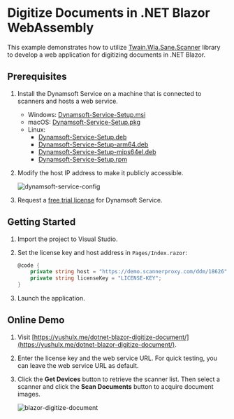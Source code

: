 # Digitize Documents in .NET Blazor WebAssembly
This example demonstrates how to utilize [Twain.Wia.Sane.Scanner](https://www.nuget.org/packages/Twain.Wia.Sane.Scanner) library to develop a web application for digitizing documents in .NET Blazor.

## Prerequisites
1. Install the Dynamsoft Service on a machine that is connected to scanners and hosts a web service.
    - Windows: [Dynamsoft-Service-Setup.msi](https://demo.dynamsoft.com/DWT/DWTResources/dist/DynamsoftServiceSetup.msi)
    - macOS: [Dynamsoft-Service-Setup.pkg](https://demo.dynamsoft.com/DWT/DWTResources/dist/DynamsoftServiceSetup.pkg)
    - Linux: 
        - [Dynamsoft-Service-Setup.deb](https://demo.dynamsoft.com/DWT/DWTResources/dist/DynamsoftServiceSetup.deb)
        - [Dynamsoft-Service-Setup-arm64.deb](https://demo.dynamsoft.com/DWT/DWTResources/dist/DynamsoftServiceSetup-arm64.deb)
        - [Dynamsoft-Service-Setup-mips64el.deb](https://demo.dynamsoft.com/DWT/DWTResources/dist/DynamsoftServiceSetup-mips64el.deb)
        - [Dynamsoft-Service-Setup.rpm](https://demo.dynamsoft.com/DWT/DWTResources/dist/DynamsoftServiceSetup.rpm)

2. Modify the host IP address to make it publicly accessible.

    ![dynamsoft-service-config](https://user-images.githubusercontent.com/2202306/266243200-e2b1292e-dfbd-4821-bf41-70e2847dd51e.png)

3. Request a [free trial license](https://www.dynamsoft.com/customer/license/trialLicense?product=dwt) for Dynamsoft Service.

## Getting Started
1. Import the project to Visual Studio.
2. Set the license key and host address in `Pages/Index.razor`:

    ```csharp
    @code {
        private string host = "https://demo.scannerproxy.com/ddm/18626";
        private string licenseKey = "LICENSE-KEY";
    }
    ```
3. Launch the application.

## Online Demo
1. Visit [https://yushulx.me/dotnet-blazor-digitize-document/](https://yushulx.me/dotnet-blazor-digitize-document/).
2. Enter the license key and the web service URL. For quick testing, you can leave the web service URL as default.
3. Click the **Get Devices** button to retrieve the scanner list. Then select a scanner and click the **Scan Documents** button to acquire document images.
    
    ![blazor-digitize-document](https://www.dynamsoft.com/codepool/img/2023/11/blazor-web-scanner-digitize-document.png)